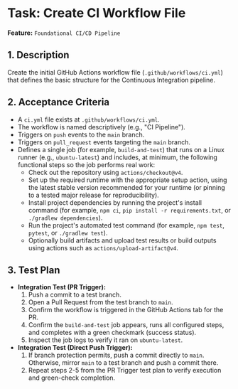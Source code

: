# Task: Create CI Workflow File

**Feature:** `Foundational CI/CD Pipeline`

## 1. Description

Create the initial GitHub Actions workflow file (`.github/workflows/ci.yml`) that defines the basic structure for the Continuous Integration pipeline.

## 2. Acceptance Criteria

- A `ci.yml` file exists at `.github/workflows/ci.yml`.
- The workflow is named descriptively (e.g., "CI Pipeline").
- Triggers on `push` events to the `main` branch.
- Triggers on `pull_request` events targeting the `main` branch.
- Defines a single job (for example, `build-and-test`) that runs on a Linux runner (e.g., `ubuntu-latest`) and includes, at minimum, the following functional steps so the job performs real work:
  - Check out the repository using `actions/checkout@v4`.
  - Set up the required runtime with the appropriate setup action, using the latest stable version recommended for your runtime (or pinning to a tested major release for reproducibility).
  - Install project dependencies by running the project's install command (for example, `npm ci`, `pip install -r requirements.txt`, or `./gradlew dependencies`).
  - Run the project's automated test command (for example, `npm test`, `pytest`, or `./gradlew test`).
  - Optionally build artifacts and upload test results or build outputs using actions such as `actions/upload-artifact@v4`.

## 3. Test Plan

- **Integration Test (PR Trigger):**
  1. Push a commit to a test branch.
  2. Open a Pull Request from the test branch to `main`.
  3. Confirm the workflow is triggered in the GitHub Actions tab for the PR.
  4. Confirm the `build-and-test` job appears, runs all configured steps, and completes with a green checkmark (success status).
  5. Inspect the job logs to verify it ran on `ubuntu-latest`.
- **Integration Test (Direct Push Trigger):**
  1. If branch protection permits, push a commit directly to `main`. Otherwise, mirror `main` to a test branch and push a commit there.
  2. Repeat steps 2-5 from the PR Trigger test plan to verify execution and green-check completion.
